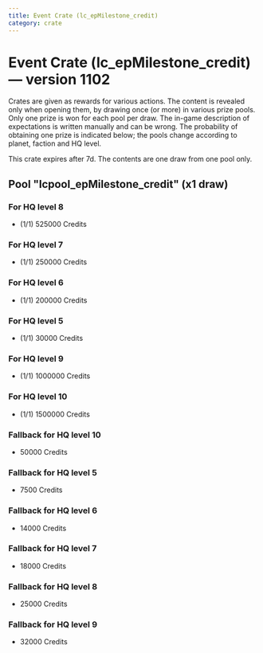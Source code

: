 ```yaml
---
title: Event Crate (lc_epMilestone_credit)
category: crate
---
```


# Event Crate (lc_epMilestone_credit) — version 1102

Crates are given as rewards for various actions. The content is revealed only when opening them, by drawing once (or more) in various prize pools. Only one prize is won for each pool per draw. The in-game description of expectations is written manually and can be wrong. The probability of obtaining one prize is indicated below; the pools change according to planet, faction and HQ level.

This crate expires after 7d. The contents are one draw from one pool only.

## Pool "lcpool_epMilestone_credit" (x1 draw)

### For HQ level 8

  * (1/1) 525000 Credits

### For HQ level 7

  * (1/1) 250000 Credits

### For HQ level 6

  * (1/1) 200000 Credits

### For HQ level 5

  * (1/1) 30000 Credits

### For HQ level 9

  * (1/1) 1000000 Credits

### For HQ level 10

  * (1/1) 1500000 Credits

### Fallback for HQ level 10

  * 50000 Credits

### Fallback for HQ level 5

  * 7500 Credits

### Fallback for HQ level 6

  * 14000 Credits

### Fallback for HQ level 7

  * 18000 Credits

### Fallback for HQ level 8

  * 25000 Credits

### Fallback for HQ level 9

  * 32000 Credits